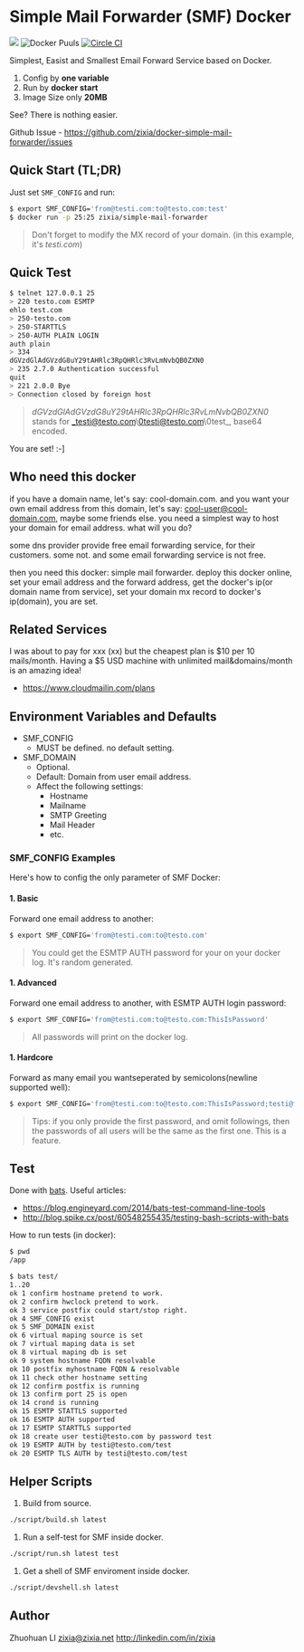 Simple Mail Forwarder (SMF) Docker
==================================
[![](https://badge.imagelayers.io/zixia/simple-mail-forwarder:latest.svg)](https://imagelayers.io/?images=zixia/simple-mail-forwarder:latest 'Get your own badge on imagelayers.io')
![Docker Puuls](https://img.shields.io/docker/pulls/zixia/simple-mail-forwarder.svg)
[![Circle CI](https://circleci.com/gh/zixia/docker-simple-mail-forwarder/tree/master.svg?style=shield)](https://circleci.com/gh/zixia/docker-simple-mail-forwarder/)

Simplest, Easist and Smallest Email Forward Service based on Docker.
1. Config by **one variable**
1. Run by **docker start**
1. Image Size only **20MB**

See? There is nothing easier. 

Github Issue - https://github.com/zixia/docker-simple-mail-forwarder/issues

Quick Start (TL;DR)
-------------------
Just set `SMF_CONFIG` and run:
```bash
$ export SMF_CONFIG='from@testi.com:to@testo.com:test'
$ docker run -p 25:25 zixia/simple-mail-forwarder
```
> Don't forget to modify the MX record of your domain. (in this example, it's _testi.com_)

Quick Test
----------
```bash
$ telnet 127.0.0.1 25
> 220 testo.com ESMTP
ehlo test.com
> 250-testo.com
> 250-STARTTLS
> 250-AUTH PLAIN LOGIN
auth plain
> 334
dGVzdGlAdGVzdG8uY29tAHRlc3RpQHRlc3RvLmNvbQB0ZXN0
> 235 2.7.0 Authentication successful
quit
> 221 2.0.0 Bye
> Connection closed by foreign host
```
> _dGVzdGlAdGVzdG8uY29tAHRlc3RpQHRlc3RvLmNvbQB0ZXN0_ stands for _testi@testo.com\0testi@testo.com\0test_, base64 encoded. 

You are set! :-]

Who need this docker
--------------------
if you have a domain name, let's say: cool-domain.com. and you want your own email address from this domain, let's say: cool-user@cool-domain.com, maybe some friends else. you need a simplest way to host your domain for email address. what will you do?

some dns provider provide free email forwarding service, for their customers. some not. and some email forwarding service is not free.

then you need this docker: simple mail forwarder. deploy this docker online, set your email address and the forward address, get the docker's ip(or domain name from service), set your domain mx record to docker's ip(domain), you are set.

Related Services
----------------
I was about to pay for xxx (xx) but the cheapest plan is $10 per 10 mails/month. Having a $5 USD machine with unlimited mail&domains/month is an amazing idea!

- https://www.cloudmailin.com/plans

Environment Variables and Defaults
----------------------------------
- SMF_CONFIG
    * MUST be defined. no default setting.  
- SMF_DOMAIN
    * Optional. 
    * Default: Domain from user email address.
    * Affect the following settings:
        * Hostname
        * Mailname
        * SMTP Greeting
        * Mail Header
        * etc.

### SMF_CONFIG Examples
Here's how to config the only parameter of SMF Docker:

#### 1. Basic
Forward one email address to another:
```bash
$ export SMF_CONFIG='from@testi.com:to@testo.com'
```
> You could get the ESMTP AUTH password for your on your docker log. It's random generated.
#### 1. Advanced
Forward one email address to another, with ESMTP AUTH login password:
```bash
$ export SMF_CONFIG='from@testi.com:to@testo.com:ThisIsPassword'
```
> All passwords will print on the docker log.
#### 1. Hardcore
Forward as many email you wantseperated by semicolons(newline supported well):
```bash
$ export SMF_CONFIG='from@testi.com:to@testo.com:ThisIsPassword;testi@from.com:testo@to.com:AnotherPassword'
```
> Tips: if you only provide the first password, and omit followings, then the passwords of all users will be the same as the first one. This is a feature.
 
Test
----
Done with [bats](https://github.com/sstephenson/bats). Useful articles:
* https://blog.engineyard.com/2014/bats-test-command-line-tools
* http://blog.spike.cx/post/60548255435/testing-bash-scripts-with-bats

How to run tests (in docker):
```bash
$ pwd
/app

$ bats test/
1..20
ok 1 confirm hostname pretend to work.
ok 2 confirm hwclock pretend to work.
ok 3 service postfix could start/stop right.
ok 4 SMF_CONFIG exist
ok 5 SMF_DOMAIN exist
ok 6 virtual maping source is set
ok 7 virtual maping data is set
ok 8 virtual maping db is set
ok 9 system hostname FQDN resolvable
ok 10 postfix myhostname FQDN & resolvable
ok 11 check other hostname setting
ok 12 confirm postfix is running
ok 13 confirm port 25 is open
ok 14 crond is running
ok 15 ESMTP STATTLS supported
ok 16 ESMTP AUTH supported
ok 17 ESMTP STARTTLS supported
ok 18 create user testi@testo.com by password test
ok 19 ESMTP AUTH by testi@testo.com/test
ok 20 ESMTP TLS AUTH by testi@testo.com/test
```

Helper Scripts
--------------
1. Build from source.
  ```bash
  ./script/build.sh latest
  ```
1. Run a self-test for SMF inside docker.
  ```bash
  ./script/run.sh latest test
  ```
1. Get a shell of SMF enviroment inside docker.
  ```bash
  ./script/devshell.sh latest
  ```

Author
------
Zhuohuan LI <zixia@zixia.net> http://linkedin.com/in/zixia
